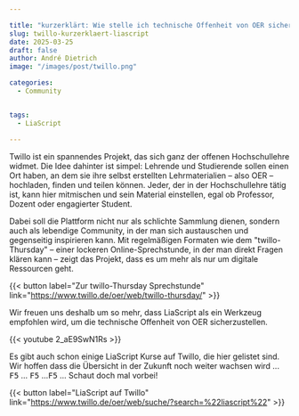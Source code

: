 ```yaml
---

title: "kurzerklärt: Wie stelle ich technische Offenheit von OER sicher und warum empfiehlt sich LiaScript?"
slug: twillo-kurzerklaert-liascript
date: 2025-03-25
draft: false
author: André Dietrich
image: "/images/post/twillo.png"

categories:
  - Community


tags:
  - LiaScript

---
```


Twillo ist ein spannendes Projekt, das sich ganz der offenen Hochschullehre widmet. Die Idee dahinter ist simpel: Lehrende und Studierende sollen einen Ort haben, an dem sie ihre selbst erstellten Lehrmaterialien – also OER – hochladen, finden und teilen können. Jeder, der in der Hochschullehre tätig ist, kann hier mitmischen und sein Material einstellen, egal ob Professor, Dozent oder engagierter Student.

Dabei soll die Plattform nicht nur als schlichte Sammlung dienen, sondern auch als lebendige Community, in der man sich austauschen und gegenseitig inspirieren kann. Mit regelmäßigen Formaten wie dem "twillo-Thursday" – einer lockeren Online-Sprechstunde, in der man direkt Fragen klären kann – zeigt das Projekt, dass es um mehr als nur um digitale Ressourcen geht.

{{< button label="Zur twillo-Thursday Sprechstunde" link="https://www.twillo.de/oer/web/twillo-thursday/" >}}

Wir freuen uns deshalb um so mehr, dass LiaScript als ein Werkzeug empfohlen wird, um die technische Offenheit von OER sicherzustellen.

{{< youtube 2_aE9SwN1Rs >}}

Es gibt auch schon einige LiaScript Kurse auf Twillo, die hier gelistet sind. Wir hoffen dass die Übersicht in der Zukunft noch weiter wachsen wird ... <kbd>F5</kbd> ... <kbd>F5</kbd> ...<kbd>F5</kbd> ... Schaut doch mal vorbei!

{{< button label="LiaScript auf Twillo" link="https://www.twillo.de/oer/web/suche/?search=%22liascript%22" >}}
